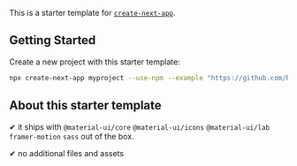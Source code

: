 This is a starter template for [`create-next-app`](https://github.com/vercel/next.js/tree/canary/packages/create-next-app).

## Getting Started

Create a new project with this starter template:

```bash
npx create-next-app myproject --use-npm --example "https://github.com/Rebix/nextjs-starter"
```

## About this starter template

✔ it ships with `@material-ui/core` `@material-ui/icons` `@material-ui/lab` `framer-motion` `sass` out of the box.

✔ no additional files and assets
